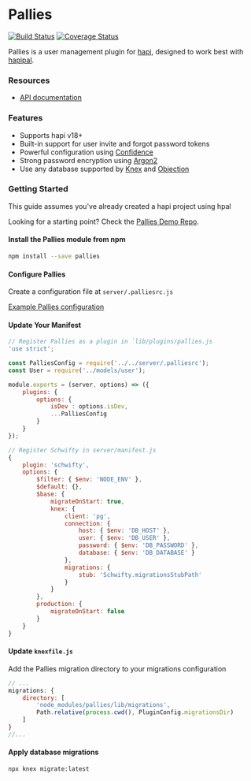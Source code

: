 # Pallies 

[![Build Status](https://travis-ci.org/frxnz/pallies.svg?branch=master)](https://travis-ci.org/frxnz/pallies)
[![Coverage Status](https://coveralls.io/repos/github/frxnz/pallies/badge.svg?branch=master)](https://coveralls.io/github/frxnz/pallies?branch=master)

Pallies is a user management plugin for [hapi](https://hapi.dev/), designed to work best with
[hapipal](https://github.com/hapipal).



### Resources
* [API documentation](https://frxnz.github.io/pallies/)

### Features
* Supports hapi v18+
* Built-in support for user invite and forgot password tokens
* Powerful configuration using [Confidence](https://github.com/hapijs/confidence)
* Strong password encryption using [Argon2](https://www.npmjs.com/package/argon2)
* Use any database supported by [Knex](http://knexjs.org/) and [Objection](https://vincit.github.io/objection.js/)

### Getting Started

This guide assumes you've already created a hapi project using hpal

Looking for a starting point? Check the [Pallies Demo Repo](https://github.com/frxnz/pallies-demo-api).

#### Install the Pallies module from npm
```bash
npm install --save pallies
```

#### Configure Pallies
Create a configuration file at `server/.palliesrc.js`

[Example Pallies configuration](https://github.com/frxnz/pallies/blob/master/server/.palliesrc.js)

#### Update Your Manifest

```js
// Register Pallies as a plugin in `lib/plugins/pallies.js
'use strict';

const PalliesConfig = require('../../server/.palliesrc');
const User = require('../models/user');

module.exports = (server, options) => ({
    plugins: {
        options: {
            isDev : options.isDev,
            ...PalliesConfig
        }
    }
});
```

```js
// Register Schwifty in server/manifest.js
{
    plugin: 'schwifty',
    options: {
        $filter: { $env: 'NODE_ENV' },
        $default: {},
        $base: {
            migrateOnStart: true,
            knex: {
                client: 'pg',
                connection: {
                    host: { $env: 'DB_HOST' },
                    user: { $env: 'DB_USER' },
                    password: { $env: 'DB_PASSWORD' },
                    database: { $env: 'DB_DATABASE' }
                },
                migrations: {
                    stub: 'Schwifty.migrationsStubPath'
                }
            }
        },
        production: {
            migrateOnStart: false
        }
    }
}
```

#### Update `knexfile.js`

Add the Pallies migration directory to your migrations configuration

```js
// ...
migrations: {
    directory: [
        'node_modules/pallies/lib/migrations',
        Path.relative(process.cwd(), PluginConfig.migrationsDir)
    ]
}
//...
```

#### Apply database migrations
```bash
npx knex migrate:latest
```